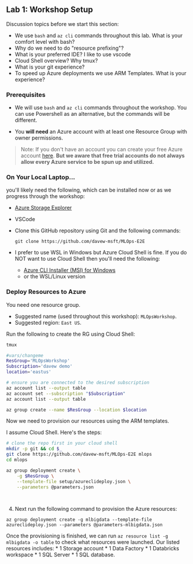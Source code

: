 ## Lab 1:  Workshop Setup

Discussion topics before we start this section:  

* We use `bash` and `az cli` commands throughout this lab.  What is your comfort level with bash? 
* Why do we need to do "resource prefixing"?  
* What is your preferred IDE?  I like to use vscode
* Cloud Shell overview?  Why tmux?  
* What is your git experience?  
* To speed up Azure deployments we use ARM Templates.  What is your experience?  


### Prerequisites

* We will use `bash` and `az cli` commands throughout the workshop.  You can use Powershell as an alternative, but the commands will be different.  

* You **will need** an Azure account with at least one Resource Group with owner permissions.  

> Note: If you don't have an account you can create your free Azure account [here](https://azure.microsoft.com/en-us/free/).  **But we aware that free trial accounts do not always allow every Azure service to be spun up and utilized.**


### On Your Local Laptop...

you'll likely need the following, which can be installed now or as we progress through the workshop:

* [Azure Storage Explorer](https://azure.microsoft.com/en-au/features/storage-explorer/)
* VSCode
* Clone this GitHub repository using Git and the following commands: 

    `git clone https://github.com/davew-msft/MLOps-E2E`
* I prefer to use WSL in Windows but Azure Cloud Shell is fine.  If you do NOT want to use Cloud Shell then you'll need the following:
  * [Azure CLI Installer (MSI) for Windows](https://aka.ms/InstallAzureCliWindows)
  * or the WSL/Linux version


### Deploy Resources to Azure

You need one resource group.  

* Suggested name (used throughout this workshop):  `MLOpsWorkshop`.  
* Suggested region:  `East US`.



Run the following to create the RG using Cloud Shell:

``` bash
tmux

#vars/changeme
ResGroup='MLOpsWorkshop'
Subscription='davew demo'
location='eastus'

# ensure you are connected to the desired subscription
az account list --output table
az account set --subscription "$Subscription"
az account list --output table

az group create --name $ResGroup --location $location
```

Now we need to provision our resources using the ARM templates.  

I assume Cloud Shell.  Here's the steps:  

```bash
# clone the repo first in your cloud shell
mkdir -p git && cd $_
git clone https://github.com/davew-msft/MLOps-E2E mlops
cd mlops

az group deployment create \
    -g $ResGroup \
    --template-file setup/azureclideploy.json \
    --parameters @parameters.json

    
```

4. Next run the following command to provision the Azure resources:
```
az group deployment create -g mlbigdata --template-file azureclideploy.json --parameters @parameters-mlbigdata.json
```
Once the provisioning is finished, we can run `az resource list -g mlbigdata -o table` to check what resources were launched. Our listed resources includes: 
    * 1 Storage account
    * 1 Data Factory
    * 1 Databricks workspace
    * 1 SQL Server
    * 1 SQL database.